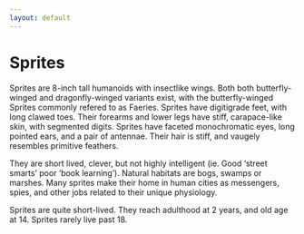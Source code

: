 ```yaml
---
layout: default
---
```


# Sprites

Sprites are 8-inch tall humanoids with insectlike wings. Both both butterfly-winged and dragonfly-winged variants exist, with the butterfly-winged Sprites commonly refered to as Faeries.
Sprites have digitigrade feet, with long clawed toes. Their forearms and lower legs have stiff, carapace-like skin, with segmented digits.
Sprites have faceted monochromatic eyes, long pointed ears, and a pair of antennae. Their hair is stiff, and vaugely resembles primitive feathers.

They are short lived, clever, but not highly intelligent (ie. Good ‘street smarts’ poor ‘book learning’). Natural habitats are bogs, swamps or marshes. Many sprites make their home in human cities as messengers, spies, and other jobs related to their unique physiology.

Sprites are quite short-lived. They reach adulthood at 2 years, and old age at 14. Sprites rarely live past 18.